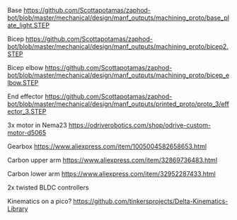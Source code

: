 Base https://github.com/Scottapotamas/zaphod-bot/blob/master/mechanical/design/manf_outputs/machining_proto/base_plate_light.STEP

Bicep https://github.com/Scottapotamas/zaphod-bot/blob/master/mechanical/design/manf_outputs/machining_proto/bicep2.STEP

Bicep elbow https://github.com/Scottapotamas/zaphod-bot/blob/master/mechanical/design/manf_outputs/machining_proto/bicep_elbow.STEP

End effector https://github.com/Scottapotamas/zaphod-bot/blob/master/mechanical/design/manf_outputs/printed_proto/proto_3/effector_3.STEP

3x motor in Nema23 https://odriverobotics.com/shop/odrive-custom-motor-d5065

Gearbox https://www.aliexpress.com/item/1005004582658653.html

Carbon upper arm https://www.aliexpress.com/item/32869736483.html

Carbon lower arm https://www.aliexpress.com/item/32952287433.html

2x twisted BLDC controllers

Kinematics on a pico? https://github.com/tinkersprojects/Delta-Kinematics-Library
